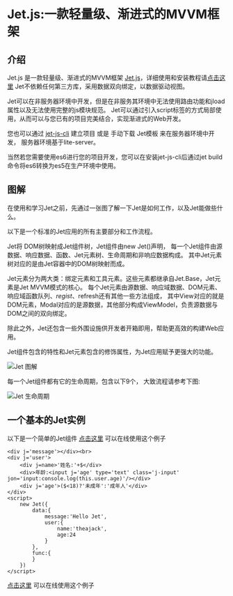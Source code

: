 # Jet.js:一款轻量级、渐进式的MVVM框架
## 介绍

Jet.js 是一款轻量级、渐进式的MVVM框架 [Jet.js](https://www.theajack.com/jet)，详细使用和安装教程请[点击这里](https://www.theajack.com/jet)
Jet不依赖任何第三方库，采用数据双向绑定，以数据驱动视图。

Jet可以在非服务器环境中开发，但是在非服务其环境中无法使用路由功能和jload属性以及无法使用完整的js模块规范。 Jet可以通过引入script标签的方式局部使用，从而可以与您已有的项目完美结合，实现渐进式的Web开发。

您也可以通过 [jet-js-cli](https://www.npmjs.com/package/jet-js-cli) 建立项目 或是 手动下载 Jet模板 来在服务器环境中开发， 服务器环境基于lite-server。

当然若您需要使用es6进行您的项目开发，您可以在安装jet-js-cli后通过jet build命令将es6转换为es5在生产环境中使用。

## 图解

在使用和学习Jet之前，先通过一张图了解一下Jet是如何工作，以及Jet能做些什么。

以下是一个标准的Jet应用的所有主要部分和工作流程。

Jet将 DOM树映射成Jet组件树，Jet组件由new Jet()声明， 每一个Jet组件由源数据、响应数据、函数、Jet元素树、生命周期和非响应数据构成。 其中Jet元素树对应的是由Jet容器中的DOM树映射而成。

Jet元素分为两大类：绑定元素和工具元素。这些元素都继承自Jet.Base，Jet元素是Jet MVVM模式的核心。 每个Jet元素由源数据、响应域数据、DOM元素、响应域函数队列、$regist、$refresh还有其他一些方法组成， 其中View对应的就是DOM元素，Modal对应的是源数据，其他部分构成ViewModel，负责源数据与DOM之间的双向绑定。

除此之外，Jet还包含一些外围设施供开发者开箱即用，帮助更高效的构建Web应用。

Jet组件包含的特性和Jet元素包含的修饰属性，为Jet应用赋予更强大的功能。

![Jet 图解](https://www.theajack.com/jet/src/image/Jet%E5%9B%BE%E8%A7%A3.jpg)

每一个Jet组件都有它的生命周期，包含以下9个， 大致流程请参考下图:

![Jet 生命周期](https://www.theajack.com/jet/src/image/Jet%E7%94%9F%E5%91%BD%E5%91%A8%E6%9C%9F.jpg)

## 一个基本的Jet实例

以下是一个简单的Jet组件
[点击这里](https://www.theajack.com/jet/#/code) 可以在线使用这个例子
```
<div j='message'></div><br>
<div j='user'>
    <div j=name>'姓名:'+$</div>
    <div>年龄:<input j='age' type='text' class='j-input' jon='input:console.log(this.user.age)'/></div>
    <div j='age'>($<18)?'未成年':'成年人'</div>
</div>
<script>
    new Jet({
        data:{
            message:'Hello Jet',
            user:{
                name:'theajack',
                age:24
            }
        },
        func:{
        }
    })
</script>
```
[点击这里](https://www.theajack.com/jet/#/code) 可以在线使用这个例子